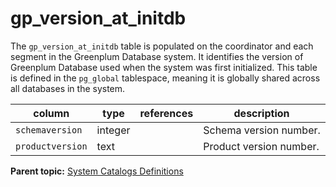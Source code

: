 # gp_version_at_initdb 

The `gp_version_at_initdb` table is populated on the coordinator and each segment in the Greenplum Database system. It identifies the version of Greenplum Database used when the system was first initialized. This table is defined in the `pg_global` tablespace, meaning it is globally shared across all databases in the system.

|column|type|references|description|
|------|----|----------|-----------|
|`schemaversion`|integer| |Schema version number.|
|`productversion`|text| |Product version number.|

**Parent topic:** [System Catalogs Definitions](../system_catalogs/catalog_ref-html.html)

